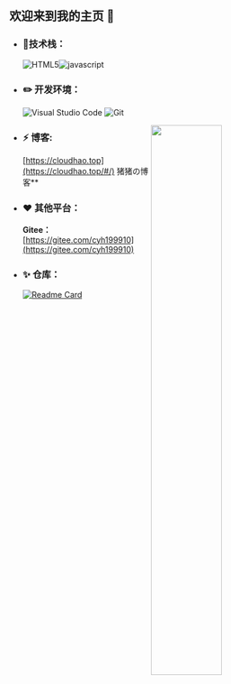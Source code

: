## 欢迎来到我的主页 :wave: 

- ### 🔨技术栈：

  ![HTML5](https://img.shields.io/badge/-HTML5-E34F26?style=flat-square&logo=html5&logoColor=white)![javascript](https://img.shields.io/badge/-JavaScript-3776AB?style=flat-square&logo=javascript&logoColor=white) 

- ### :pencil2: **开发环境：**

  ![Visual Studio Code](https://img.shields.io/badge/-Visual_Studio_Code-007ACC?style=flat-square&logo=visual-studio-code&logoColor=white) ![Git](https://img.shields.io/badge/-Git-F05032?style=flat-square&logo=git&logoColor=white) 

<img align="right" width="50%" src="https://github-readme-stats-ouuan.vercel.app/api?username=cloudhao1999&theme=dark&show_icons=true">


- ### ⚡ **博客:** 

  [https://cloudhao.top](https://cloudhao.top/#/) 猪猪の博客**

- ### ❤ **其他平台：**

  **Gitee：** [https://gitee.com/cyh199910](https://gitee.com/cyh199910)

- ### ✨ **仓库：**

  [![Readme Card](https://github-readme-stats.vercel.app/api/pin/?username=cloudhao1999&repo=cloud-app-admin&bg_color=00000010&text_color=c78944&show_owner=true)](https://github.com/adminwhalefall/SMSBoom)

